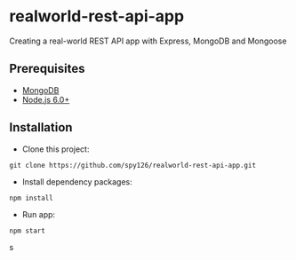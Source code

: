 # realworld-rest-api-app
Creating a real-world REST API app with Express, MongoDB and Mongoose

## Prerequisites
- [MongoDB](https://www.mongodb.org/downloads)
- [Node.js 6.0+](http://nodejs.org)

## Installation

- Clone this project:
```
git clone https://github.com/spy126/realworld-rest-api-app.git
```

- Install dependency packages:
```
npm install
```

- Run app:
```
npm start
```
s